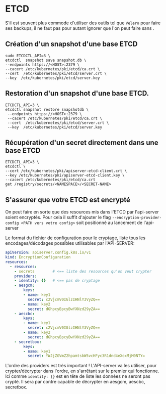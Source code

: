 # ETCD
S'il est souvent plus commode d'utiliser des outils tel que `Velero` pour faire ses backups, il ne faut pas pour autant ignorer que l'on peut faire sans .

## Création d'un snapshot d'une base ETCD
```shell
sudo ETCDCTL_API=3 \
etcdctl  snapshot save snapshot.db \
--endpoints https://<HOST>:2379 \
--cacert /etc/kubernetes/pki/etcd/ca.crt \
--cert  /etc/kubernetes/pki/etcd/server.crt \
--key  /etc/kubernetes/pki/etcd/server.key 
```

## Restoration d'un snapshot d'une base ETCD.

```shell
ETCDCTL_API=3 \
etcdctl snapshot restore snapshotdb \
 --endpoints https://<HOST>:2379 \
 --cacert /etc/kubernetes/pki/etcd/ca.crt \ 
 --cert  /etc/kubernetes/pki/etcd/server.crt \
 --key  /etc/kubernetes/pki/etcd/server.key
```

## Récupération d'un secret directement dans une base ETCD

```shell
ETCDCTL_API=3 \
etcdctl \
--cert /etc/kubernetes/pki/apiserver-etcd-client.crt \
--key /etc/kubernetes/pki/apiserver-etcd-client.key \
--cacert /etc/kubernetes/pki/etcd/ca.crt 
get /registry/secrets/<NAMESPACE>/<SECRET-NAME>
```

## S'assurer que votre ETCD est encrypté
On peut faire en sorte que des resources mis dans l'ETCD par l'api-server soient encryptés.
Pour cela il suffit d'ajouter le flag `--encryption-provider-config <PATH vers votre config>` soit positionné au lancement de l'api-server

Le format du fichier de configuration pour le cryptage, liste tous les encodages/décodages possibles utilisables par l'API-SERVER: 

````yaml
apiVersion: apiserver.config.k8s.io/v1
kind: EncryptionConfiguration
resources:
  - resources:
    - secrets        # <== liste des resources qu'on veut crypter
    providers:
    - identity: {}   # <== pas de cryptage
    - aesgcm:
        keys:
        - name: key1
          secret: c2VjcmV0IGlzIHNlY3VyZQ==
        - name: key2
          secret: dGhpcyBpcyBwYXNzd29yZA==
    - aescbc:
        keys:
        - name: key1
          secret: c2VjcmV0IGlzIHNlY3VyZQ==
        - name: key2
          secret: dGhpcyBpcyBwYXNzd29yZA==
    - secretbox:
        keys:
        - name: key1
          secret: YWJjZGVmZ2hpamtsbW5vcHFyc3R1dnd4eXoxMjM0NTY=
````

L'ordre des providers est très important ! 
L'API-server va les utiliser, pour crypter/décrypter dans l'ordre, en s'arrêtant sur le premier qui fonctionne.
Ici comme `identity: {}` est en tête de liste les données ne seront pas crypté. 
Il sera par contre capable de décrypter en aesgcm, aescbc, secretbox.


